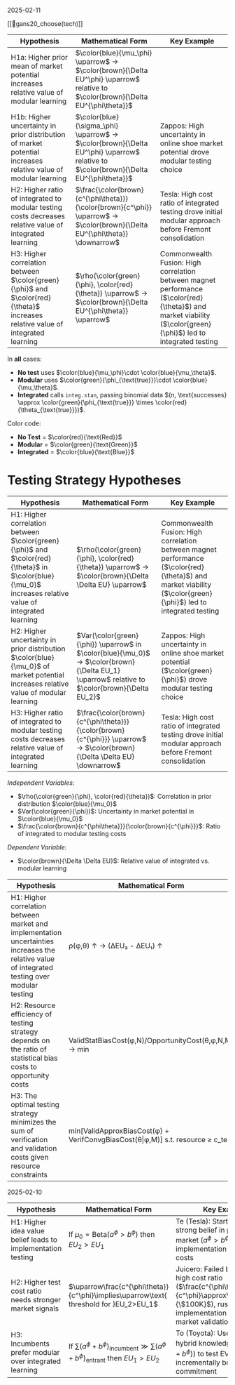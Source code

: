 
2025-02-11

[[📜gans20_choose(tech)]]

| Hypothesis                                                                                                                     | Mathematical Form                                                                                                                   | Key Example                                                                                                                                                     |
| ------------------------------------------------------------------------------------------------------------------------------ | ----------------------------------------------------------------------------------------------------------------------------------- | --------------------------------------------------------------------------------------------------------------------------------------------------------------- |
| H1a: Higher prior mean of market potential increases relative value of modular learning                                        | $\color{blue}{\mu_\phi} \uparrow$ → $\color{brown}{\Delta EU^\phi} \uparrow$ relative to $\color{brown}{\Delta EU^{\phi\theta}}$    |                                                                                                                                                                 |
| H1b: Higher uncertainty in prior distribution of market potential increases relative value of modular learning                 | $\color{blue}{\sigma_\phi} \uparrow$ → $\color{brown}{\Delta EU^\phi} \uparrow$ relative to $\color{brown}{\Delta EU^{\phi\theta}}$ | Zappos: High uncertainty in online shoe market potential drove modular testing choice                                                                           |
| H2: Higher ratio of integrated to modular testing costs decreases relative value of integrated learning                        | $\frac{\color{brown}{c^{\phi\theta}}}{\color{brown}{c^\phi}} \uparrow$ → $\color{brown}{\Delta EU^{\phi\theta}} \downarrow$         | Tesla: High cost ratio of integrated testing drove initial modular approach before Fremont consolidation                                                        |
| H3: Higher correlation between $\color{green}{\phi}$ and $\color{red}{\theta}$ increases relative value of integrated learning | $\rho(\color{green}{\phi}, \color{red}{\theta}) \uparrow$ → $\color{brown}{\Delta EU^{\phi\theta}} \uparrow$                        | Commonwealth Fusion: High correlation between magnet performance ($\color{red}{\theta}$) and market viability ($\color{green}{\phi}$) led to integrated testing |

  
In **all** cases:
- **No test** uses $\color{blue}{\mu_\phi}\cdot \color{blue}{\mu_\theta}$.  
- **Modular** uses $\color{green}{\phi_{\text{true}}}\cdot \color{blue}{\mu_\theta}$.  
- **Integrated** calls `integ.stan`, passing binomial data $(n, \text{successes} \approx \color{green}{\phi_{\text{true}}} \times \color{red}{\theta_{\text{true}}})$.  

Color code:  
- **No Test** = $\color{red}{\text{Red}}$  
- **Modular** = $\color{green}{\text{Green}}$  
- **Integrated** = $\color{blue}{\text{Blue}}$

# Testing Strategy Hypotheses

| Hypothesis                                                                                                                                              | Mathematical Form                                                                                                                             | Key Example                                                                                                                                                     |
| ------------------------------------------------------------------------------------------------------------------------------------------------------- | --------------------------------------------------------------------------------------------------------------------------------------------- | --------------------------------------------------------------------------------------------------------------------------------------------------------------- |
| H1: Higher correlation between $\color{green}{\phi}$ and $\color{red}{\theta}$ in $\color{blue}{\mu_0}$ increases relative value of integrated learning | $\rho(\color{green}{\phi}, \color{red}{\theta}) \uparrow$ → $\color{brown}{\Delta \Delta EU} \uparrow$                                        | Commonwealth Fusion: High correlation between magnet performance ($\color{red}{\theta}$) and market viability ($\color{green}{\phi}$) led to integrated testing |
| H2: Higher uncertainty in prior distribution $\color{blue}{\mu_0}$ of market potential increases relative value of modular learning                     | $Var(\color{green}{\phi}) \uparrow$ in $\color{blue}{\mu_0}$ → $\color{brown}{\Delta EU_1} \uparrow$ relative to $\color{brown}{\Delta EU_2}$ | Zappos: High uncertainty in online shoe market potential ($\color{green}{\phi}$) drove modular testing choice                                                   |
| H3: Higher ratio of integrated to modular testing costs decreases relative value of integrated learning                                                 | $\frac{\color{brown}{c^{\phi\theta}}}{\color{brown}{c^{\phi}}} \uparrow$ → $\color{brown}{\Delta \Delta EU} \downarrow$                       | Tesla: High cost ratio of integrated testing drove initial modular approach before Fremont consolidation                                                        |

*Independent Variables:*
- $\rho(\color{green}{\phi}, \color{red}{\theta})$: Correlation in prior distribution $\color{blue}{\mu_0}$
- $Var(\color{green}{\phi})$: Uncertainty in market potential in $\color{blue}{\mu_0}$
- $\frac{\color{brown}{c^{\phi\theta}}}{\color{brown}{c^{\phi}}}$: Ratio of integrated to modular testing costs

*Dependent Variable:*
- $\color{brown}{\Delta \Delta EU}$: Relative value of integrated vs. modular learning

| Hypothesis                                                                                                                                     | Mathematical Form                                                               | Key Example                                                                                                                          |
| ---------------------------------------------------------------------------------------------------------------------------------------------- | ------------------------------------------------------------------------------- | ------------------------------------------------------------------------------------------------------------------------------------ |
| H1: Higher correlation between market and implementation uncertainties increases the relative value of integrated testing over modular testing | ρ(φ,θ) ↑ → (ΔEU₂ - ΔEU₁) ↑                                                      | Commonwealth Fusion: High ρ(φ,θ) due to magnet performance directly determining market viability led to choice of integrated testing |
| H2: Resource efficiency of testing strategy depends on the ratio of statistical bias costs to opportunity costs                                | ValidStatBiasCost(φ,N)/OpportunityCost(θ,φ,N,M) → min                           | Zappos: Low ValidStatBiasCost through small inventory test with clear exit criteria minimized OpportunityCost                        |
| H3: The optimal testing strategy minimizes the sum of verification and validation costs given resource constraints                             | min[ValidApproxBiasCost(φ) + VerifConvgBiasCost(θ\|φ,M)] s.t. resource ≥ c_test | Tesla: High VerifConvgBiasCost from dispersed collaboration (8-week cycles) forced restructuring to integrated testing               |

2025-02-10

| Hypothesis                                                   | Mathematical Form                                                                                          | Key Example                                                                                                                                                   |
| ------------------------------------------------------------ | ---------------------------------------------------------------------------------------------------------- | ------------------------------------------------------------------------------------------------------------------------------------------------------------- |
| H1: Higher idea value belief leads to implementation testing | $\text{If }\mu_0=\text{Beta}(a^\phi>b^\phi)\text{ then }EU_2>EU_1$                                         | Te (Tesla): Started with strong belief in pure EV market ($a^\phi>b^\phi$), chose full implementation despite high costs                                      |
| H2: Higher test cost ratio needs stronger market signals     | $\uparrow\frac{c^{\phi\theta}}{c^\phi}\implies\uparrow\text{ threshold for }EU_2>EU_1$                     | Juicero: Failed by ignoring high cost ratio ($\frac{c^{\phi\theta}}{c^\phi}\approx\frac{\$120M}{\$100K}$), rushed to implementation without market validation |
| H3: Incumbents prefer modular over integrated learning       | $\text{If }\sum(a^\phi+b^\phi)_{\text{incumbent}}\gg\sum(a^\phi+b^\phi)_{\text{entrant}}$ then $EU_1>EU_2$ | To (Toyota): Used existing hybrid knowledge ($\text{high }\sum(a^\phi+b^\phi)$) to test EV market incrementally before full commitment                        |
